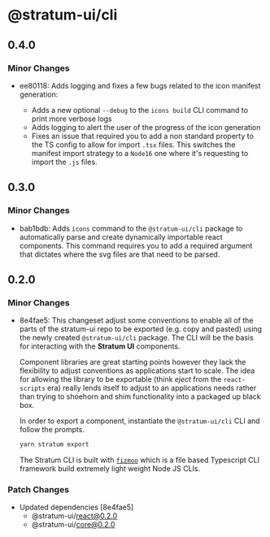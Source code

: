 # @stratum-ui/cli

## 0.4.0

### Minor Changes

- ee80118: Adds logging and fixes a few bugs related to the icon manifest generation:

  - Adds a new optional `--debug` to the `icons build` CLI command to print more verbose logs
  - Adds logging to alert the user of the progress of the icon generation
  - Fixes an issue that required you to add a non standard property to the TS config to allow for import `.tsx` files. This switches the manifest import strategy to a `Node16` one where it's requesting to import the `.js` files.

## 0.3.0

### Minor Changes

- bab1bdb: Adds `icons` command to the `@stratum-ui/cli` package to automatically parse and create dynamically importable react components. This command requires you to add a required argument that dictates where the svg files are that need to be parsed.

## 0.2.0

### Minor Changes

- 8e4fae5: This changeset adjust some conventions to enable all of the parts of the stratum-ui repo to be exported (e.g. copy and pasted) using the newly created `@stratum-ui/cli` package. The CLI will be the basis for interacting with the **Stratum UI** components.

  Component libraries are great starting points however they lack the flexibility to adjust conventions as applications start to scale. The idea for allowing the library to be exportable (think _eject_ from the `react-scripts` era) really lends itself to adjust to an applications needs rather than trying to shoehorn and shim functionality into a packaged up black box.

  In order to export a component, instantiate the `@stratum-ui/cli` CLI and follow the prompts.

  ```txt
  yarn stratum export
  ```

  The Stratum CLI is built with [`fizmoo`](https://fizmoo.greenflash.digital) which is a file based Typescript CLI framework build extremely light weight Node JS CLIs.

### Patch Changes

- Updated dependencies [8e4fae5]
  - @stratum-ui/react@0.2.0
  - @stratum-ui/core@0.2.0
